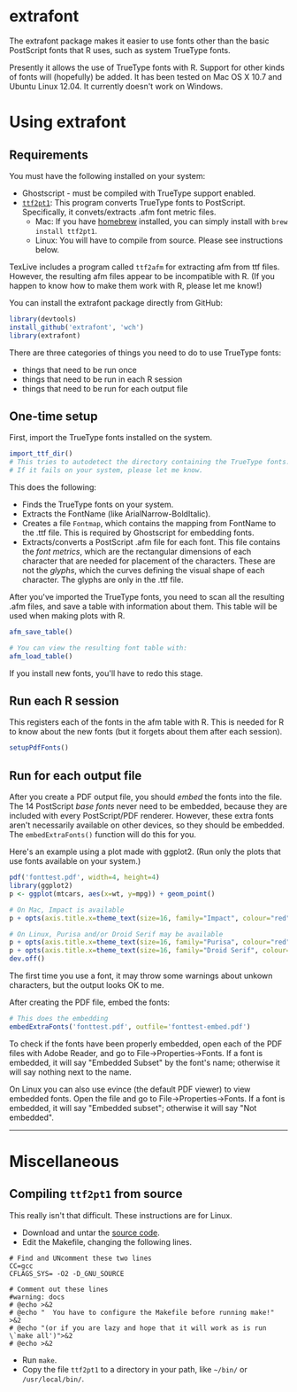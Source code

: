 # extrafont

The extrafont package makes it easier to use fonts other than the basic PostScript fonts that R uses, such as system TrueType fonts.

Presently it allows the use of TrueType fonts with R.
Support for other kinds of fonts will (hopefully) be added.
It has been tested on Mac OS X 10.7 and Ubuntu Linux 12.04.
It currently doesn't work on Windows.


# Using extrafont

## Requirements

You must have the following installed on your system:

* Ghostscript - must be compiled with TrueType support enabled.
* [`ttf2pt1`](http://ttf2pt1.sourceforge.net/): This program converts TrueType fonts to PostScript. Specifically, it convets/extracts .afm font metric files.
  * Mac: If you have [homebrew](http://mxcl.github.com/homebrew/) installed, you can simply install with `brew install ttf2pt1`.
  * Linux: You will have to compile from source. Please see instructions below.

TexLive includes a program called `ttf2afm` for extracting afm from ttf files.
However, the resulting afm files appear to be incompatible with R.
(If you happen to know how to make them work with R, please let me know!)


You can install the extrafont package directly from GitHub:

```R
library(devtools)
install_github('extrafont', 'wch')
library(extrafont)
```


There are three categories of things you need to do to use TrueType fonts:

* things that need to be run once
* things that need to be run in each R session
* things that need to be run for each output file

## One-time setup

First, import the TrueType fonts installed on the system.

```R
import_ttf_dir()
# This tries to autodetect the directory containing the TrueType fonts.
# If it fails on your system, please let me know.
```

This does the following:

* Finds the TrueType fonts on your system.
* Extracts the FontName (like ArialNarrow-BoldItalic).
* Creates a file `Fontmap`, which contains the mapping from FontName to the .ttf file. This is required by Ghostscript for embedding fonts.
* Extracts/converts a PostScript .afm file for each font. This file contains the *font metrics*, which are the rectangular dimensions of each character that are needed for placement of the characters. These are not the *glyphs*, which the curves defining the visual shape of each character. The glyphs are only in the .ttf file.


After you've imported the TrueType fonts, you need to scan all the resulting .afm files, and save a table with information about them.
This table will be used when making plots with R.

```R
afm_save_table()

# You can view the resulting font table with:
afm_load_table()
```

If you install new fonts, you'll have to redo this stage.

## Run each R session

This registers each of the fonts in the afm table with R. This is needed for R to know about the new fonts (but it forgets about them after each session).

```R
setupPdfFonts()
```


## Run for each output file

After you create a PDF output file, you should *embed* the fonts into the file.
The 14 PostScript *base fonts* never need to be embedded, because they are included with every PostScript/PDF renderer.
However, these extra fonts aren't necessarily available on other devices, so they should be embedded.
The `embedExtraFonts()` function will do this for you.

Here's an example using a plot made with ggplot2. (Run only the plots that use fonts available on your system.)

```R
pdf('fonttest.pdf', width=4, height=4)
library(ggplot2)
p <- ggplot(mtcars, aes(x=wt, y=mpg)) + geom_point()

# On Mac, Impact is available
p + opts(axis.title.x=theme_text(size=16, family="Impact", colour="red"))

# On Linux, Purisa and/or Droid Serif may be available
p + opts(axis.title.x=theme_text(size=16, family="Purisa", colour="red"))
p + opts(axis.title.x=theme_text(size=16, family="Droid Serif", colour="red"))
dev.off()
```

The first time you use a font, it may throw some warnings about unkown characters, but the output looks OK to me.


After creating the PDF file, embed the fonts:

```R
# This does the embedding
embedExtraFonts('fonttest.pdf', outfile='fonttest-embed.pdf')
```

To check if the fonts have been properly embedded, open each of the PDF files with Adobe Reader, and go to File->Properties->Fonts.
If a font is embedded, it will say "Embedded Subset" by the font's name; otherwise it will say nothing next to the name.

On Linux you can also use evince (the default PDF viewer) to view embedded fonts.
Open the file and go to File->Properties->Fonts.
If a font is embedded, it will say "Embedded subset"; otherwise it will say "Not embedded".


*****

# Miscellaneous

## Compiling `ttf2pt1` from source

This really isn't that difficult. These instructions are for Linux.

* Download and untar the [source code](http://ttf2pt1.sourceforge.net/download.html).
* Edit the Makefile, changing the following lines.

```
# Find and UNcomment these two lines
CC=gcc
CFLAGS_SYS= -O2 -D_GNU_SOURCE

# Comment out these lines
#warning: docs
# @echo >&2
# @echo "  You have to configure the Makefile before running make!" >&2
# @echo "(or if you are lazy and hope that it will work as is run \`make all')">&2
# @echo >&2
```

* Run `make`.
* Copy the file `ttf2pt1` to a directory in your path, like `~/bin/` or `/usr/local/bin/`.
